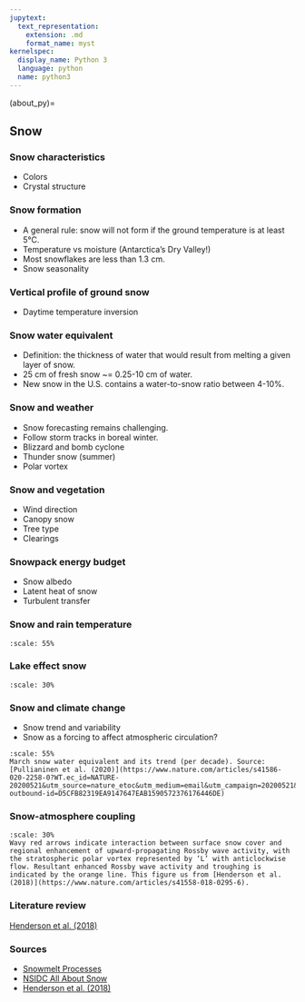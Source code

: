 ```yaml
---
jupytext:
  text_representation:
    extension: .md
    format_name: myst
kernelspec:
  display_name: Python 3
  language: python
  name: python3
---
```


(about_py)=

## Snow

### Snow characteristics

- Colors
- Crystal structure

### Snow formation

- A general rule: snow will not form if the ground temperature is at least 5°C.
- Temperature vs moisture (Antarctica’s Dry Valley!)
- Most snowflakes are less than 1.3 cm.
- Snow seasonality

### Vertical profile of ground snow

- Daytime temperature inversion

### Snow water equivalent

- Definition: the thickness of water that would result from melting a given layer of snow.
- 25 cm of fresh snow ~= 0.25-10 cm of water.
- New snow in the U.S. contains a water-to-snow ratio between 4-10%.

### Snow and weather

- Snow forecasting remains challenging.
- Follow storm tracks in boreal winter.
- Blizzard and bomb cyclone
- Thunder snow (summer)
- Polar vortex

### Snow and vegetation

- Wind direction
- Canopy snow
- Tree type
- Clearings

### Snowpack energy budget

- Snow albedo
- Latent heat of snow
- Turbulent transfer

### Snow and rain temperature
```{figure} /_static/lecture_specific/lecture1_figures/snow_rain_1.webp
:scale: 55%
```

### Lake effect snow
```{figure} /_static/lecture_specific/lecture1_figures/snow_lake_effect1.jpg
:scale: 30%
```

### Snow and climate change

- Snow trend and variability
- Snow as a forcing to affect atmospheric circulation?

```{figure} /_static/lecture_specific/lecture1_figures/snow_trend.png
:scale: 55%
March snow water equivalent and its trend (per decade). Source: [Pullianinen et al. (2020)](https://www.nature.com/articles/s41586-020-2258-0?WT.ec_id=NATURE-20200521&utm_source=nature_etoc&utm_medium=email&utm_campaign=20200521&sap-outbound-id=D5CFB82319EA9147647EAB1590572376176446DE)
```

### Snow-atmosphere coupling
```{figure} /_static/lecture_specific/lecture1_figures/snow_atm_coupling.png
:scale: 30%
Wavy red arrows indicate interaction between surface snow cover and regional enhancement of upward-propagating Rossby wave activity, with the stratospheric polar vortex represented by ‘L’ with anticlockwise flow. Resultant enhanced Rossby wave activity and troughing is indicated by the orange line. This figure us from [Henderson et al. (2018)](https://www.nature.com/articles/s41558-018-0295-6).

```

### Literature review
[Henderson et al. (2018)](https://www.nature.com/articles/s41558-018-0295-6)

### Sources
- [Snowmelt Processes](http://ftp.comet.ucar.edu/memory-stick/hydro/basic_int/snowmelt/index.htm)
- [NSIDC All About Snow](https://nsidc.org/cryosphere/snow)
- [Henderson et al. (2018)](https://www.nature.com/articles/s41558-018-0295-6)



